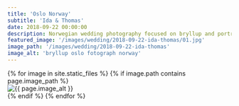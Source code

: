```yaml
---
title: 'Oslo Norway'
subtitle: 'Ida & Thomas'
date: 2018-09-22 00:00:00
description: Norwegian wedding photography focused on bryllup and portrait photography. 
featured_image: '/images/wedding/2018-09-22-ida-thomas/01.jpg'
image_path: '/images/wedding/2018-09-22-ida-thomas'
image_alt: 'bryllup oslo fotograph norway'
---
```


<!-- > “Cherry blossoms, the symbolic flower of the spring.” -->

<!-- DO NOT EDIT BELOW -->
<div class="image-wrap" >
{% for image in site.static_files %}
    {% if image.path contains page.image_path %}
        <div class="image-wrap" >
        <img src="{{ site.baseurl }}{{ image.path }}" alt="{{ page.image_alt }}" />
        </div>
    {% endif %}
{% endfor %}
